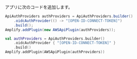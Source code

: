 アプリに次のコードを追加します。

<amplify-block-switcher> <amplify-block name="Java">

```java
ApiAuthProviders authProviders = ApiAuthProviders.builder()
    .oidcAuthProvider(() -> "[OPEN-ID-CONNECT-TOKEN]")
    .build();
Amplify.addPlugin(new AWSApiPlugin(authProviders));
```

</amplify-block> <amplify-block name="Kotlin">

```kotlin
val authProviders = ApiAuthProviders.builder()
    .oidcAuthProvider { "[OPEN-ID-CONNECT-TOKEN]" }
    .build()
Amplify.addPlugin(AWSApiPlugin(authProviders))
```

</amplify-block> </amplify-block-switcher>
